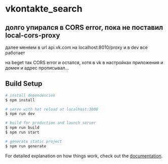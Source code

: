 # vkontakte_search

## долго упирался в CORS error, пока не поставил local-cors-proxy
далее меняем в url api.vk.com на localhost:8010/proxy и в dev все работает

на beget так CORS error и остался, хотя в vk в настройках приложения и домен и адрес прописывал...

## Build Setup

```bash
# install dependencies
$ npm install

# serve with hot reload at localhost:3000
$ npm run dev

# build for production and launch server
$ npm run build
$ npm run start

# generate static project
$ npm run generate
```

For detailed explanation on how things work, check out the [documentation](https://nuxtjs.org).

